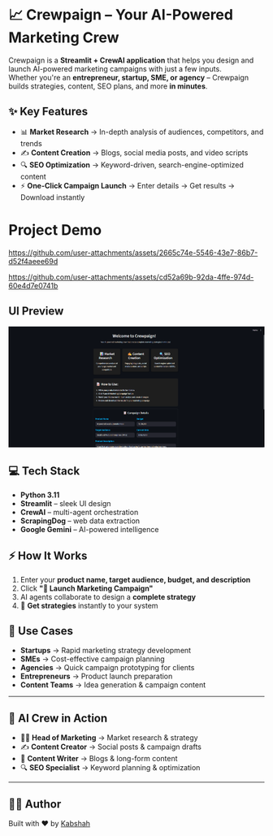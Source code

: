 # 📈 Crewpaign – Your AI-Powered Marketing Crew

Crewpaign is a **Streamlit + CrewAI application** that helps you design and launch AI-powered marketing campaigns with just a few inputs.  
Whether you're an **entrepreneur, startup, SME, or agency** – Crewpaign builds strategies, content, SEO plans, and more **in minutes**.  



## ✨ Key Features

- 📊 **Market Research** → In-depth analysis of audiences, competitors, and trends  
- ✍️ **Content Creation** → Blogs, social media posts, and video scripts  
- 🔍 **SEO Optimization** → Keyword-driven, search-engine-optimized content  
- ⚡ **One-Click Campaign Launch** → Enter details → Get results → Download instantly  


# Project Demo
https://github.com/user-attachments/assets/2665c74e-5546-43e7-86b7-d52f4aeee69d

https://github.com/user-attachments/assets/cd52a69b-92da-4ffe-974d-60e4d7e0741b

## UI Preview

<p align="center">
  <img src="assets/demo.png" width="700" alt="Crewpaign Demo"/>
</p>



## 💻 Tech Stack

- **Python 3.11**  
- **Streamlit** – sleek UI design  
- **CrewAI** – multi-agent orchestration  
- **ScrapingDog** – web data extraction  
- **Google Gemini** – AI-powered intelligence  



## ⚡ How It Works

1. Enter your **product name, target audience, budget, and description**  
2. Click **"🚀 Launch Marketing Campaign"**  
3. AI agents collaborate to design a **complete strategy**  
4. 🎉 **Get strategies** instantly to your system  




## 🎯 Use Cases

- **Startups** → Rapid marketing strategy development  
- **SMEs** → Cost-effective campaign planning  
- **Agencies** → Quick campaign prototyping for clients  
- **Entrepreneurs** → Product launch preparation  
- **Content Teams** → Idea generation & campaign content  

---

## 🤖 AI Crew in Action

- 🧑‍💼 **Head of Marketing** → Market research & strategy  
- ✍️ **Content Creator** → Social posts & campaign drafts  
- 📝 **Content Writer** → Blogs & long-form content  
- 🔍 **SEO Specialist** → Keyword planning & optimization  

---

## 👩‍💻 Author

Built with ❤️ by [Kabshah](https://github.com/Kabshah)  
